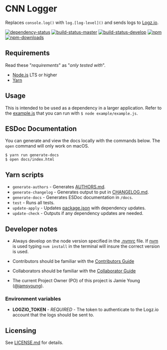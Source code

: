 # CNN Logger

Replaces `console.log()` with `log.[log-level]()` and sends logs to
[Logz.io](https://logz.io).



[![dependency-status](https://gemnasium.com/cnnlabs/cnn-logger.svg)](https://gemnasium.com/cnnlabs/cnn-logger)
[![build-status-master](https://img.shields.io/travis/cnnlabs/cnn-logger/master.svg?style=flat-square&label=master)](https://travis-ci.org/cnnlabs/cnn-logger)
[![build-status-develop](https://img.shields.io/travis/cnnlabs/cnn-logger/master.svg?style=flat-square&label=develop)](https://travis-ci.org/cnnlabs/cnn-logger)
[![npm](https://img.shields.io/npm/v/cnn-logger.svg?style=flat-square)](https://www.npmjs.com/package/cnn-logger)
[![npm-downloads](https://img.shields.io/npm/dm/cnn-logger.svg?style=flat-square)](https://www.npmjs.com/package/cnn-logger)


## Requirements

Read these "_requirements_" as "_only tested with_".

- [Node.js](https://nodejs.org/) LTS or higher
- [Yarn](https://yarnpkg.com/)


## Usage

This is intended to be used as a dependency in a larger application.  Refer to
the [example.js](./example/example.js) that you can run with
`$ node example/example.js`.



## ESDoc Documentation

You can generate and view the docs locally with the commands below.  The `open`
command will only work on macOS.

```shell
$ yarn run generate-docs
$ open docs/index.html
```



## Yarn scripts

- `generate-authors` - Generates [AUTHORS.md](./AUTHORS.md).
- `generate-changelog` - Generates output to put in [CHANGELOG.md](./CHANGELOG.md).
- `generate-docs` - Generates ESDoc documentation in `/docs`.
- `test` - Runs all tests.
- `update-apply` - Updates [package.json](./package.json) with dependency updates.
- `update-check` - Outputs if any dependency updates are needed.




## Developer notes

- Always develop on the node version specified in the [.nvmrc](./.nvmrc) file.
  If [nvm](https://github.com/creationix/nvm) is used typing `nvm install`
  in the terminal will insure the correct version is used.

- Contributors should be familiar with the [Contributors Guide](https://github.com/cnnlabs/organization-docs/blob/master/CONTRIBUTING.md)

- Collaborators should be familiar with the [Collaborator Guide](https://github.com/cnnlabs/organization-docs/blob/master/COLLABORATOR_GUIDE.md)

- The current Project Owner (PO) of this project is Jamie Young ([@jamsyoung](https://github.com/jamsyoung/)).



### Environment variables

- **LOGZIO_TOKEN** - _REQUIRED_ - The token to authenticate to the Logz.io
  account that the logs should be sent to.



## Licensing

See [LICENSE.md](./LICENSE.md) for details.
